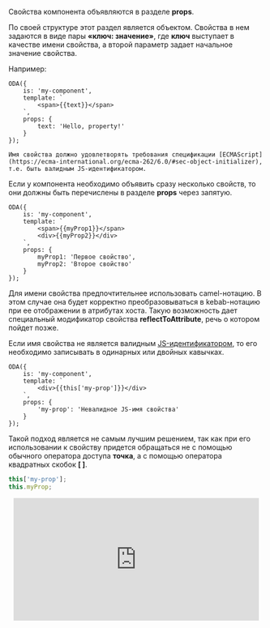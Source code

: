 Свойства компонента объявляются в разделе **props**.

По своей структуре этот раздел является объектом. Свойства в нем задаются в виде пары **«ключ: значение»**, где **ключ** выступает в качестве имени свойства, а второй параметр задает начальное значение свойства.

Например:

```javascript_run_line_edit_[my-component.js]
ODA({
    is: 'my-component',
    template: `
        <span>{{text}}</span>
    `,
    props: {
        text: 'Hello, property!'
    }
});
```

```warning_md
Имя свойства должно удовлетворять требования спецификации [ECMAScript](https://ecma-international.org/ecma-262/6.0/#sec-object-initializer), т.е. быть валидным JS-идентификатором.
```

Если у компонента необходимо объявить сразу несколько свойств, то они должны быть перечислены в разделе **props** через запятую.

```javascript_run_line_edit_[my-component.js]
ODA({
    is: 'my-component',
    template: `
        <span>{{myProp1}}</span>
        <div>{{myProp2}}</div>
    `,
    props: {
        myProp1: 'Первое свойство',
        myProp2: 'Второе свойство'
    }
});
```

Для имени свойства предпочтительнее использовать camel-нотацию. В этом случае она будет корректно преобразовываться в kebab-нотацию при ее отображении в атрибутах хоста. Такую возможность дает специальный модификатор свойства **reflectToAttribute**, речь о котором пойдет позже.

Если имя свойства не является валидным [JS-идентификатором](https://ecma-international.org/ecma-262/6.0/#sec-object-initializer), то его необходимо записывать в одинарных или двойных кавычках.

```javascript_run_line_edit_[my-component.js]
ODA({
    is: 'my-component',
    template: `
        <div>{{this['my-prop']}}</div>
    `,
    props: {
        'my-prop': 'Невалидное JS-имя свойства'
    }
});
```

Такой подход является не самым лучшим решением, так как при его использовании к свойству придется обращаться не с помощью обычного оператора доступа **точка**, а с помощью оператора квадратных скобок **[ ]**.

```javascript
this['my-prop'];
this.myProp;
```

<div style="position:relative;padding-bottom:48%; margin:10px">
    <iframe src="https://www.youtube.com/embed/S87eQFzFefU?start=0" frameborder="0" allow="accelerometer; autoplay; encrypted-media; gyroscope; picture-in-picture" allowfullscreen 
    	style="position:absolute;width:100%;height:100%;"></iframe>
</div>
